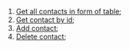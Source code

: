  1. [Get all contacts in form of table](https://monosnap.com/file/6T84DOEJ1ZSOKJMI1eo8IZGMsZWmtX);
 2. [Get contact by id](https://monosnap.com/file/mSm3mkzIcTzjmk6zpzh62xWQ8X5hUc);
 3. [Add contact](https://monosnap.com/file/lmcbkZjKD31tZ5iP1hDPyGRYYzVklH);
 4. [Delete contact](https://monosnap.com/file/64RpxYOoTsBmj1mDB7ZcVyl1pcv1KF);
